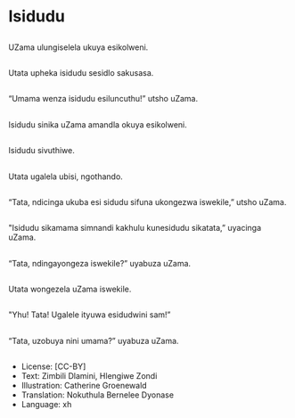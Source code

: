 # Isidudu

##
UZama ulungiselela ukuya esikolweni.

##
Utata upheka isidudu sesidlo sakusasa.

##
“Umama wenza isidudu esiluncuthu!” utsho uZama.

##
Isidudu sinika uZama amandla okuya esikolweni.

##
Isidudu sivuthiwe.

##
Utata ugalela ubisi, ngothando.

##
“Tata, ndicinga ukuba esi sidudu sifuna ukongezwa iswekile,” utsho uZama.

##
"Isidudu sikamama simnandi kakhulu kunesidudu sikatata,” uyacinga uZama.

##
“Tata, ndingayongeza iswekile?” uyabuza uZama.

##
Utata wongezela uZama iswekile.

##
"Yhu! Tata! Ugalele ityuwa esidudwini sam!”

##
“Tata, uzobuya nini umama?” uyabuza uZama.

##
* License: [CC-BY]
* Text: Zimbili Dlamini, Hlengiwe Zondi
* Illustration: Catherine Groenewald
* Translation: Nokuthula Bernelee Dyonase
* Language: xh

